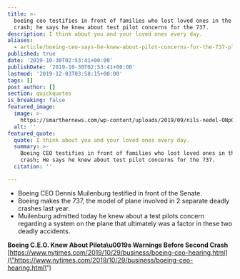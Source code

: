 ```yaml
---
title: >-
  boeing ceo testifies in front of families who lost loved ones in the 737
  crash; he says he knew about test pilot concerns for the 737.
description: I think about you and your loved ones every day.
aliases:
  - article/boeing-ceo-says-he-knew-about-pilot-concerns-for-the-737-planes/
published: true
date: '2019-10-30T02:53:41+00:00'
publishDate: '2019-10-30T02:53:41+00:00'
lastmod: '2019-12-03T03:58:15+00:00'
tags: []
post_author: []
section: quickquotes
is_breaking: false
featured_image:
  image: >-
    https://smarthernews.com/wp-content/uploads/2019/09/nils-nedel-ONpGBpns3cs-unsplash-1024x684.jpg
  alt: ''
featured_quote:
  quote: I think about you and your loved ones every day.
  summary: >-
    Boeing CEO testifies in front of families who lost loved ones in the 737
    crash; He says he knew about test pilot concerns for the 737.
  citation: ''

---
```

*   Boeing CEO Dennis Muilenburg testified in front of the Senate.
*   Boeing makes the 737, the model of plane involved in 2 separate deadly crashes last year.
*   Muilenburg admitted today he knew about a test pilots concern regarding a system on the plane that ultimately was a factor in these two deadly accidents.

**Boeing C.E.O. Knew About Pilota\\u0019s Warnings Before Second Crash**  
[https://www.nytimes.com/2019/10/29/business/boeing-ceo-hearing.html](\"https://www.nytimes.com/2019/10/29/business/boeing-ceo-hearing.html\")